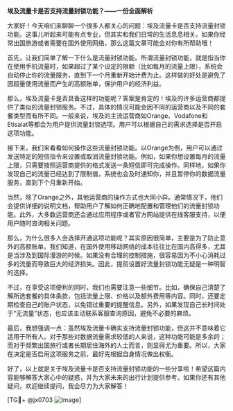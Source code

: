 **埃及流量卡是否支持流量封锁功能？——一份全面解析**

大家好！今天咱们来聊聊一个很多人都关心的问题：埃及流量卡是否支持流量封锁功能。这事儿听起来可能有点专业，但其实和我们日常的生活息息相关。如果你经常出国旅游或者需要在国外使用网络，那么这篇文章可能会对你有所帮助哦！

首先，让我们简单了解一下什么是流量封锁功能。所谓流量封锁功能，就是指当你在使用手机流量时，如果超过了某个设定的限额（比如每月的流量上限），系统会自动停止你的流量服务，直到下一个月重新开始计费为止。这样做的好处是避免了因超量使用流量而产生的高额账单，保护用户的经济利益。

那么，埃及流量卡是否具备这样的功能呢？答案是肯定的！埃及的许多运营商都提供了类似的流量封锁服务。不过，具体的情况可能会因不同的运营商以及不同的套餐类型而有所不同。一般来说，埃及的主流运营商如Orange、Vodafone和Etisalat等都会为用户提供流量封锁选项。用户可以根据自己的需求选择是否开启这项功能。

接下来，我们来看看如何操作这些流量封锁功能。以Orange为例，用户可以通过发送特定的短信指令来设置或取消流量封锁功能。例如，如果你想设置每月的流量上限，只需要按照运营商提供的格式发送一条短信即可完成操作。同样地，如果你发现自己的流量已经达到了限制值，系统也会及时通知你，并且暂停你的数据流量服务，直到下个月重新开始。

当然，除了Orange之外，其他运营商的操作方式也大同小异。通常情况下，他们会提供详细的说明文档，帮助用户了解如何正确地配置和管理他们的流量封锁功能。此外，大多数运营商还会通过应用程序或者官方网站提供在线客服支持，以便用户随时咨询相关问题。

那么，为什么很多人会选择开通这项功能呢？其实原因很简单，主要是为了防止意外的高额账单。我们知道，在国外使用移动网络的成本往往比在国内高得多，尤其是当涉及到国际漫游的时候。如果没有合理的控制措施，很容易因为不小心消耗过多的流量而导致巨大的经济损失。因此，提前设置好流量封锁功能无疑是一种明智的选择。

不过，在享受这项便利的同时，我们也需要注意一些细节。比如，确保自己清楚了解所选套餐的具体条款，包括流量上限、价格以及额外费用等内容。同时，还要定期检查自己的账户状态，以免错过重要的提醒信息。另外，如果发现自己长时间处于“无流量”状态，也应该主动联系客服查询原因，避免不必要的麻烦。

最后，我想强调一点：虽然埃及流量卡确实支持流量封锁功能，但这并不意味着它适用于所有人。对于那些对数据流量需求较低的人来说，这种功能可能是多余的；而对于频繁出国旅行或者长期居住海外的人士而言，则显得尤为重要。所以，大家在决定是否启用这项服务之前，最好先根据自身情况做出权衡。

好了，以上就是关于埃及流量卡是否支持流量封锁功能的一些分享啦！希望这篇内容能够解答大家心中的疑惑，并为大家未来的出行计划提供参考。如果你还有其他疑问，欢迎继续提问，我会尽力为大家解答！

[TG💪+ @jx0703 ![Image](https://github.com/user-attachments/assets/dbca1d08-cadb-493c-b0ec-ad6f7a83f270)]